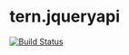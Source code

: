 # tern.jqueryapi

[![Build Status](https://secure.travis-ci.org/angelozerr/tern.jqueryapi.png)](http://travis-ci.org/angelozerr/tern.jqueryapi)
